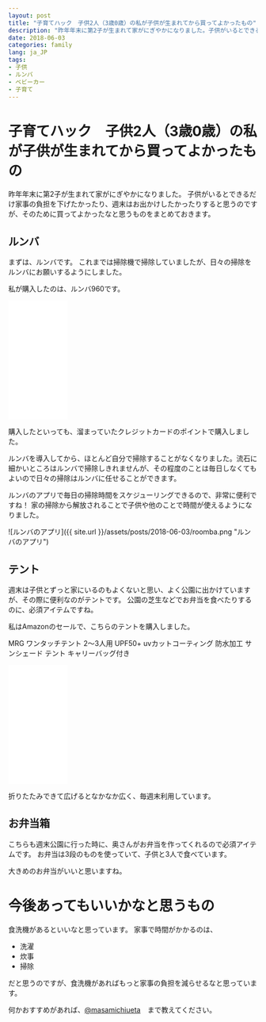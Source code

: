 ```yaml
---
layout: post
title: "子育てハック　子供2人（3歳0歳）の私が子供が生まれてから買ってよかったもの"
description: "昨年年末に第2子が生まれて家がにぎやかになりました。子供がいるとできるだけ家事の負担を下げたかったり、週末はお出かけしたかったりすると思うのですが、そのために買ってよかったなと思うものをまとめておきます。"
date: 2018-06-03
categories: family
lang: ja_JP
tags:
- 子供
- ルンバ
- ベビーカー
- 子育て
---
```


# 子育てハック　子供2人（3歳0歳）の私が子供が生まれてから買ってよかったもの

昨年年末に第2子が生まれて家がにぎやかになりました。
子供がいるとできるだけ家事の負担を下げたかったり、週末はお出かけしたかったりすると思うのですが、そのために買ってよかったなと思うものをまとめておきます。

## ルンバ

まずは、ルンバです。
これまでは掃除機で掃除していましたが、日々の掃除をルンバにお願いするようにしました。

私が購入したのは、ルンバ960です。
<iframe style="width:120px;height:240px;" marginwidth="0" marginheight="0" scrolling="no" frameborder="0" src="//rcm-fe.amazon-adsystem.com/e/cm?lt1=_blank&bc1=000000&IS2=1&bg1=FFFFFF&fc1=000000&lc1=0000FF&t=maasaamiichii-22&o=9&p=8&l=as4&m=amazon&f=ifr&ref=as_ss_li_til&asins=B01JYD3OCE&linkId=286a86d44a3a44445cb086a7f83864e7"></iframe>

購入したといっても、溜まっていたクレジットカードのポイントで購入しました。

ルンバを導入してから、ほとんど自分で掃除することがなくなりました。流石に細かいところはルンバで掃除しきれませんが、その程度のことは毎日しなくてもよいので日々の掃除はルンバに任せることができます。

ルンバのアプリで毎日の掃除時間をスケジューリングできるので、非常に便利ですね！
家の掃除から解放されることで子供や他のことで時間が使えるようになりました。

![ルンバのアプリ]({{ site.url }}/assets/posts/2018-06-03/roomba.png "ルンバのアプリ")


## テント

週末は子供とずっと家にいるのもよくないと思い、よく公園に出かけていますが、その際に便利なのがテントです。
公園の芝生などでお弁当を食べたりするのに、必須アイテムですね。

私はAmazonのセールで、こちらのテントを購入しました。


MRG ワンタッチテント 2～3人用 UPF50+ uvカットコーティング 防水加工 サンシェード テント キャリーバッグ付き
<iframe style="width:120px;height:240px;" marginwidth="0" marginheight="0" scrolling="no" frameborder="0" src="//rcm-fe.amazon-adsystem.com/e/cm?lt1=_blank&bc1=000000&IS2=1&bg1=FFFFFF&fc1=000000&lc1=0000FF&t=maasaamiichii-22&o=9&p=8&l=as4&m=amazon&f=ifr&ref=as_ss_li_til&asins=B01IVKXQSS&linkId=3d995c9af82c39cd4d92b31b34f2daa5"></iframe>

折りたたみできて広げるとなかなか広く、毎週末利用しています。

## お弁当箱

こちらも週末公園に行った時に、奥さんがお弁当を作ってくれるので必須アイテムです。
お弁当は3段のものを使っていて、子供と3人で食べています。

大きめのお弁当がいいと思いますね。


# 今後あってもいいかなと思うもの

食洗機があるといいなと思っています。
家事で時間がかかるのは、

- 洗濯
- 炊事
- 掃除

だと思うのですが、食洗機があればもっと家事の負担を減らせるなと思っています。

何かおすすめがあれば、[@masamichiueta](https://twitter.com/masamichiueta)　まで教えてください。